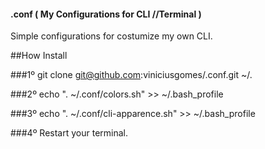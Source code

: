 #### .conf ( My Configurations for CLI //Terminal )

Simple configurations for costumize my own CLI.

##How Install

###1º
git clone git@github.com:viniciusgomes/.conf.git ~/.

###2º
echo ". ~/.conf/colors.sh" >> ~/.bash_profile

###3º
echo ". ~/.conf/cli-apparence.sh" >> ~/.bash_profile

###4º
Restart your terminal.


